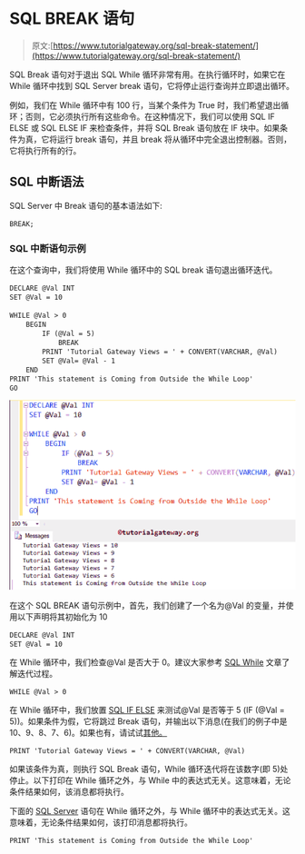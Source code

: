 # SQL BREAK 语句

> 原文:[https://www.tutorialgateway.org/sql-break-statement/](https://www.tutorialgateway.org/sql-break-statement/)

SQL Break 语句对于退出 SQL While 循环非常有用。在执行循环时，如果它在 While 循环中找到 SQL Server break 语句，它将停止运行查询并立即退出循环。

例如，我们在 While 循环中有 100 行，当某个条件为 True 时，我们希望退出循环；否则，它必须执行所有这些命令。在这种情况下，我们可以使用 SQL IF ELSE 或 SQL ELSE IF 来检查条件，并将 SQL Break 语句放在 IF 块中。如果条件为真，它将运行 break 语句，并且 break 将从循环中完全退出控制器。否则，它将执行所有的行。

## SQL 中断语法

SQL Server 中 Break 语句的基本语法如下:

```
BREAK;
```

### SQL 中断语句示例

在这个查询中，我们将使用 While 循环中的 SQL break 语句退出循环迭代。

```
DECLARE @Val INT
SET @Val = 10

WHILE @Val > 0
	BEGIN
		IF (@Val = 5)
			BREAK
		PRINT 'Tutorial Gateway Views = ' + CONVERT(VARCHAR, @Val)
		SET @Val= @Val - 1
	END
PRINT 'This statement is Coming from Outside the While Loop'
GO
```

![SQL BREAK Statement 1](img/47c114f77a024e8a9a414cc4047d7751.png)

在这个 SQL BREAK 语句示例中，首先，我们创建了一个名为@Val 的变量，并使用以下声明将其初始化为 10

```
DECLARE @Val INT
SET @Val = 10
```

在 While 循环中，我们检查@Val 是否大于 0。建议大家参考 [SQL While](https://www.tutorialgateway.org/sql-while-loop/) 文章了解迭代过程。

```
WHILE @Val > 0
```

在 While 循环中，我们放置 [SQL IF ELSE](https://www.tutorialgateway.org/sql-if-else/) 来测试@Val 是否等于 5 (IF (@Val = 5))。如果条件为假，它将跳过 Break 语句，并输出以下消息(在我们的例子中是 10、9、8、7、6)。如果也有，请试试[其他。](https://www.tutorialgateway.org/sql-else-if/)

```
PRINT 'Tutorial Gateway Views = ' + CONVERT(VARCHAR, @Val)
```

如果该条件为真，则执行 SQL Break 语句，While 循环迭代将在该数字(即 5)处停止。以下打印在 While 循环之外，与 While 中的表达式无关。这意味着，无论条件结果如何，该消息都将执行。

下面的 [SQL Server](https://www.tutorialgateway.org/sql/) 语句在 While 循环之外，与 While 循环中的表达式无关。这意味着，无论条件结果如何，该打印消息都将执行。

```
PRINT 'This statement is Coming from Outside the While Loop'
```